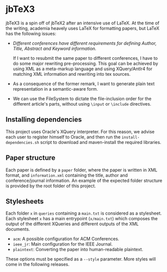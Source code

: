 # jbTeX3

jbTeX3 is a spin off of jbTeX2 after an intensive use of LaTeX. At the time of the writing, academia heavely uses LaTeX for formatting papers, but LaTeX has the following issues:
 * *Different conferences have different requirements for defining Author, Title, Abstract and Keyword information.*

     If I want to resubmit the same paper to different conferences, I have to do some major rewriting pre-processing. This goal can be achieved by using XML as a meta-markup language and using XQuery/Antlr4 for matching XML information and rewriting into tex sources.
 * As a consequence of the former remark, I want to generate plain text representation in a semantic-aware form.
 * We can use the FileSystem to dictate the file-inclusion order for the different article's parts, without using `\input` or `\include` directives.
 

## Installing dependencies

This project uses Oracle's XQuery interpreter. For this reason, we advise each user to register himself to Oracle, and then run the `install-dependencies.sh` script to download and maven-install the required libraries.

## Paper structure

Each paper is defined by a ``paper`` folder, where the paper is written in XML format, and ``information.xml`` containing the title, author and conference/journal information. An example of the expected folder structure is provided by the root folder of this project.

## Stylesheets

Each folder `x` in `queries` containing a `main.txt` is considered as a stylesheet. Each stylesheet `x` has a main entrypoint (`x/main.txt`) which composes the output of the different XQueries and different outputs of the XML documents. 

* `acm`: A possible configuration for ACM Conferences.
* `ieee_jr`: Main configuration for the IEEE Journal.
* `plaintext`: Converting the paper into human-readable plaintext.

These options must be specified as a `--style` parameter. More styles will come in the following releases.
